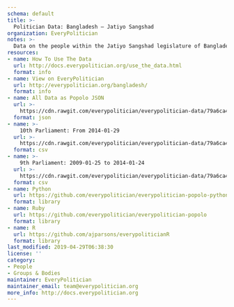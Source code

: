 ```yaml
---
schema: default
title: >-
  Politician Data: Bangladesh — Jatiyo Sangshad
organization: EveryPolitician
notes: >-
  Data on the people within the Jatiyo Sangshad legislature of Bangladesh.
resources:
- name: How To Use The Data
  url: http://docs.everypolitician.org/use_the_data.html
  format: info
- name: View on EveryPolitician
  url: http://everypolitician.org/bangladesh/
  format: info
- name: All Data as Popolo JSON
  url: >-
    https://cdn.rawgit.com/everypolitician/everypolitician-data/79a6ca44788508be735a5fd7983913e7e4eb29b8/data/Bangladesh/House/ep-popolo-v1.0.json
  format: json
- name: >-
    10th Parliament: From 2014-01-29
  url: >-
    https://cdn.rawgit.com/everypolitician/everypolitician-data/79a6ca44788508be735a5fd7983913e7e4eb29b8/data/Bangladesh/House/term-10.csv
  format: csv
- name: >-
    9th Parliament: 2009-01-25 to 2014-01-24
  url: >-
    https://cdn.rawgit.com/everypolitician/everypolitician-data/79a6ca44788508be735a5fd7983913e7e4eb29b8/data/Bangladesh/House/term-9.csv
  format: csv
- name: Python
  url: https://github.com/everypolitician/everypolitician-popolo-python
  format: library
- name: Ruby
  url: https://github.com/everypolitician/everypolitician-popolo
  format: library
- name: R
  url: https://github.com/ajparsons/everypoliticianR
  format: library
last_modified: 2019-04-29T06:38:30
license: ''
category:
- People
- Groups & Bodies
maintainer: EveryPolitician
maintainer_email: team@everypolitician.org
more_info: http://docs.everypolitician.org
---
```

